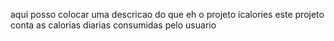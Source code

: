 aqui posso colocar uma descricao do que eh o projeto icalories
este projeto conta as calorias diarias consumidas pelo usuario
